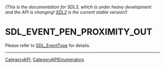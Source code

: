 ###### (This is the documentation for SDL3, which is under heavy development and the API is changing! [SDL2](https://wiki.libsdl.org/SDL2/) is the current stable version!)
# SDL_EVENT_PEN_PROXIMITY_OUT

Please refer to [SDL_EventType](SDL_EventType) for details.

----
[CategoryAPI](CategoryAPI), [CategoryAPIEnumerators](CategoryAPIEnumerators)

